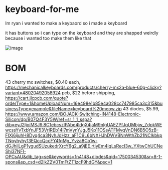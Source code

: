 # keyboard-for-me

Im ryan i wanted to make a keybaord so i made a keyboard

it has buttons so i can type on the keyboard and they are shapped weirdly because i wanted too make them like that


![image](https://github.com/user-attachments/assets/418c653a-8caa-4046-beb8-7f19b6deff14)


# BOM
43 cherry mx switches, $0.40 each, https://mechanicalkeyboards.com/products/cherry-mx2a-blue-60g-clicky?variant=48020492058924
pcb, $22 before shipping, https://cart.jlcpcb.com/quote?orderType=1&homeUploadNum=16e498e1b85e4a028cc747985ca3c315&businessType=example&fileName=keyboard%20meow.zip
43 diodes, $5.99, https://www.amazon.com/BOJACK-Switching-IN4148-Electronic-Silicon/dp/B07Q4F3Y5W/ref=sr_1_1_sspa?dib=eyJ2IjoiMSJ9.8C1ebcszlPAbe4ldgX4jaM9nlgUAEZPfJqUMbjw_ZdpkWEwcssYvTxbYnJF53VrlREb14I7mVynYJgJ5Kp11OSsATFMvqVnDN6B5O5zB-FIXj6ijuhH8Dyq4ca3NyhJdHzz_aF1C9L6bNXHJhDWVBNnWthZb21NCIkbkpTNpyhyhy13EQccQccFY4fqMg_Yvza8Co1w-dGJhilLgP1ygudSUzukedrXrcY6g2_a9jEE.rtiyEm4IqLsRecI3w_YXtwChUCNeShi37NFI-OPCsAU&dib_tag=se&keywords=1n4148+diodes&qid=1750034530&sr=8-1-spons&sp_csd=d2lkZ2V0TmFtZT1zcF9hdGY&psc=1
